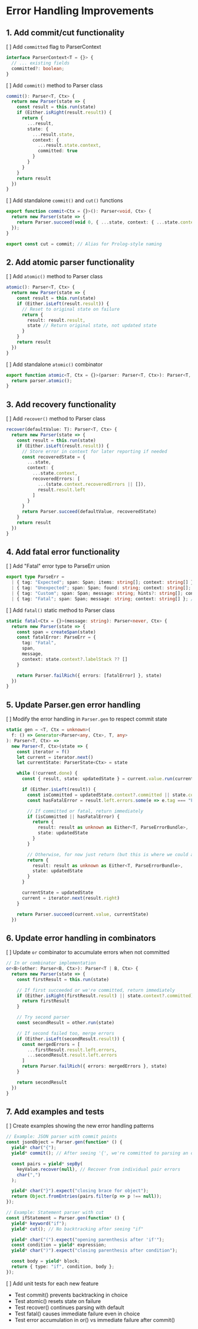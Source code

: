 # Error Handling Improvements

## 1. Add commit/cut functionality

[ ] Add `committed` flag to ParserContext

```ts
interface ParserContext<T = {}> {
  // ... existing fields
  committed?: boolean;
}
```

[ ] Add `commit()` method to Parser class

```ts
commit(): Parser<T, Ctx> {
  return new Parser(state => {
    const result = this.run(state)
    if (Either.isRight(result.result)) {
      return {
        ...result,
        state: {
          ...result.state,
          context: {
            ...result.state.context,
            committed: true
          }
        }
      }
    }
    return result
  })
}
```

[ ] Add standalone `commit()` and `cut()` functions

```ts
export function commit<Ctx = {}>(): Parser<void, Ctx> {
  return new Parser(state => {
    return Parser.succeed(void 0, { ...state, context: { ...state.context, committed: true } });
  });
}

export const cut = commit; // Alias for Prolog-style naming
```

## 2. Add atomic parser functionality

[ ] Add `atomic()` method to Parser class

```ts
atomic(): Parser<T, Ctx> {
  return new Parser(state => {
    const result = this.run(state)
    if (Either.isLeft(result.result)) {
      // Reset to original state on failure
      return {
        result: result.result,
        state // Return original state, not updated state
      }
    }
    return result
  })
}
```

[ ] Add standalone `atomic()` combinator

```ts
export function atomic<T, Ctx = {}>(parser: Parser<T, Ctx>): Parser<T, Ctx> {
  return parser.atomic();
}
```

## 3. Add recovery functionality

[ ] Add `recover()` method to Parser class

```ts
recover(defaultValue: T): Parser<T, Ctx> {
  return new Parser(state => {
    const result = this.run(state)
    if (Either.isLeft(result.result)) {
      // Store error in context for later reporting if needed
      const recoveredState = {
        ...state,
        context: {
          ...state.context,
          recoveredErrors: [
            ...(state.context.recoveredErrors || []),
            result.result.left
          ]
        }
      }
      return Parser.succeed(defaultValue, recoveredState)
    }
    return result
  })
}
```

## 4. Add fatal error functionality

[ ] Add "Fatal" error type to ParseErr union

```ts
export type ParseErr =
  | { tag: "Expected"; span: Span; items: string[]; context: string[] }
  | { tag: "Unexpected"; span: Span; found: string; context: string[]; hints?: string[] }
  | { tag: "Custom"; span: Span; message: string; hints?: string[]; context: string[] }
  | { tag: "Fatal"; span: Span; message: string; context: string[] }; // New
```

[ ] Add `fatal()` static method to Parser class

```ts
static fatal<Ctx = {}>(message: string): Parser<never, Ctx> {
  return new Parser(state => {
    const span = createSpan(state)
    const fatalError: ParseErr = {
      tag: "Fatal",
      span,
      message,
      context: state.context?.labelStack ?? []
    }

    return Parser.failRich({ errors: [fatalError] }, state)
  })
}
```

## 5. Update Parser.gen error handling

[ ] Modify the error handling in `Parser.gen` to respect commit state

```ts
static gen = <T, Ctx = unknown>(
  f: () => Generator<Parser<any, Ctx>, T, any>
): Parser<T, Ctx> =>
  new Parser<T, Ctx>(state => {
    const iterator = f()
    let current = iterator.next()
    let currentState: ParserState<Ctx> = state

    while (!current.done) {
      const { result, state: updatedState } = current.value.run(currentState)

      if (Either.isLeft(result)) {
        const isCommitted = updatedState.context?.committed || state.context?.committed
        const hasFatalError = result.left.errors.some(e => e.tag === "Fatal")

        // If committed or fatal, return immediately
        if (isCommitted || hasFatalError) {
          return {
            result: result as unknown as Either<T, ParseErrorBundle>,
            state: updatedState
          }
        }

        // Otherwise, for now just return (but this is where we could accumulate)
        return {
          result: result as unknown as Either<T, ParseErrorBundle>,
          state: updatedState
        }
      }

      currentState = updatedState
      current = iterator.next(result.right)
    }

    return Parser.succeed(current.value, currentState)
  })
```

## 6. Update error handling in combinators

[ ] Update `or` combinator to accumulate errors when not committed

```ts
// In or combinator implementation
or<B>(other: Parser<B, Ctx>): Parser<T | B, Ctx> {
  return new Parser(state => {
    const firstResult = this.run(state)

    // If first succeeded or we're committed, return immediately
    if (Either.isRight(firstResult.result) || state.context?.committed) {
      return firstResult
    }

    // Try second parser
    const secondResult = other.run(state)

    // If second failed too, merge errors
    if (Either.isLeft(secondResult.result)) {
      const mergedErrors = [
        ...firstResult.result.left.errors,
        ...secondResult.result.left.errors
      ]
      return Parser.failRich({ errors: mergedErrors }, state)
    }

    return secondResult
  })
}
```

## 7. Add examples and tests

[ ] Create examples showing the new error handling patterns

```ts
// Example: JSON parser with commit points
const jsonObject = Parser.gen(function* () {
  yield* char("{");
  yield* commit(); // After seeing '{', we're committed to parsing an object

  const pairs = yield* sepBy(
    keyValue.recover(null), // Recover from individual pair errors
    char(",")
  );

  yield* char("}").expect("closing brace for object");
  return Object.fromEntries(pairs.filter(p => p !== null));
});

// Example: Statement parser with cut
const ifStatement = Parser.gen(function* () {
  yield* keyword("if");
  yield* cut(); // No backtracking after seeing "if"

  yield* char("(").expect("opening parenthesis after 'if'");
  const condition = yield* expression;
  yield* char(")").expect("closing parenthesis after condition");

  const body = yield* block;
  return { type: "if", condition, body };
});
```

[ ] Add unit tests for each new feature

- Test commit() prevents backtracking in choice
- Test atomic() resets state on failure
- Test recover() continues parsing with default
- Test fatal() causes immediate failure even in choice
- Test error accumulation in or() vs immediate failure after commit()
